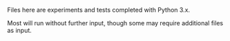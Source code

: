 Files here are experiments and tests completed with Python 3.x.

Most will run without further input, though some may require additional files as input.
